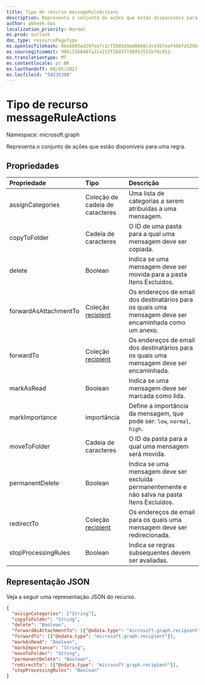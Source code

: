 ```yaml
---
title: Tipo de recurso messageRuleActions
description: Representa o conjunto de ações que estão disponíveis para uma regra.
author: abheek-das
localization_priority: Normal
ms.prod: outlook
doc_type: resourcePageType
ms.openlocfilehash: 96e6005a4297eafc1cf5905d9ad0b60c3c43bfeef496fa529bf6261d7233dd0c
ms.sourcegitcommit: 986c33b848fa22a153f28437738953532b78c051
ms.translationtype: MT
ms.contentlocale: pt-BR
ms.lasthandoff: 08/05/2021
ms.locfileid: "54235398"
---
```

# <a name="messageruleactions-resource-type"></a>Tipo de recurso messageRuleActions

Namespace: microsoft.graph


Representa o conjunto de ações que estão disponíveis para uma regra.

## <a name="properties"></a>Propriedades
| Propriedade     | Tipo   |Descrição|
|:---------------|:--------|:----------|
| assignCategories | Coleção de cadeia de caracteres | Uma lista de categorias a serem atribuídas a uma mensagem. |
| copyToFolder | Cadeia de caracteres | O ID de uma pasta para a qual uma mensagem deve ser copiada. |
| delete | Boolean | Indica se uma mensagem deve ser movida para a pasta Itens Excluídos. |
| forwardAsAttachmentTo | Coleção [recipient](recipient.md) | Os endereços de email dos destinatários para os quais uma mensagem deve ser encaminhada como um anexo. |
| forwardTo | Coleção [recipient](recipient.md) | Os endereços de email dos destinatários para os quais uma mensagem deve ser encaminhada. |
| markAsRead | Boolean | Indica se uma mensagem deve ser marcada como lida. |
| markImportance | importância | Define a importância da mensagem, que pode ser: `low`, `normal`, `high`. |
| moveToFolder |  Cadeia de caracteres| O ID da pasta para a qual uma mensagem será movida. |
| permanentDelete | Boolean | Indica se uma mensagem deve ser excluída permanentemente e não salva na pasta Itens Excluídos. |
| redirectTo | Coleção [recipient](recipient.md) | Os endereços de email para os quais uma mensagem deve ser redirecionada. |
| stopProcessingRules | Boolean | Indica se regras subsequentes devem ser avaliadas. |

## <a name="json-representation"></a>Representação JSON
Veja a seguir uma representação JSON do recurso.

<!-- {
  "blockType": "resource",
  "optionalProperties": [
   ],
  "@odata.type": "microsoft.graph.messageRuleActions"
}-->

```json
{
  "assignCategories": ["String"],
  "copyToFolder": "String",
  "delete": "Boolean",
  "forwardAsAttachmentTo": [{"@odata.type": "microsoft.graph.recipient"}],
  "forwardTo": [{"@odata.type": "microsoft.graph.recipient"}],
  "markAsRead": "Boolean",
  "markImportance": "String",
  "moveToFolder": "String",
  "permanentDelete": "Boolean",
  "redirectTo": [{"@odata.type": "microsoft.graph.recipient"}],
  "stopProcessingRules": "Boolean"
}

```

<!-- uuid: 8fcb5dbc-d5aa-4681-8e31-b001d5168d79
2015-10-25 14:57:30 UTC -->
<!-- {
  "type": "#page.annotation",
  "description": "messageRuleActions resource",
  "keywords": "",
  "section": "documentation",
  "tocPath": ""
}-->

